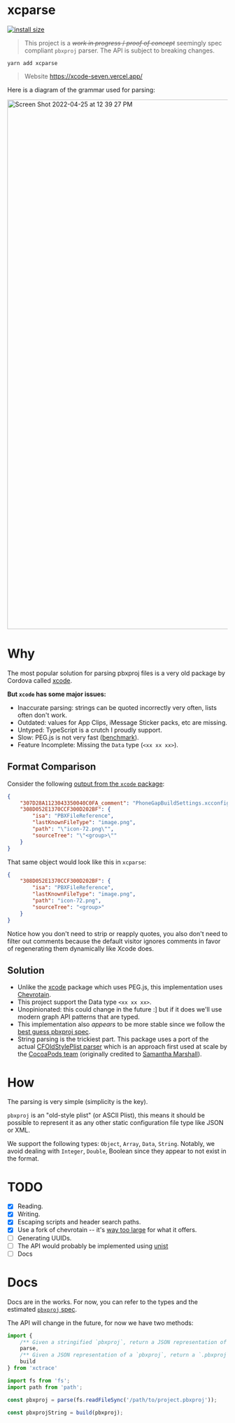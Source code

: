 # xcparse

[![install size](https://packagephobia.com/badge?p=xcparse)](https://packagephobia.com/result?p=xcparse)

> This project is a ~~_work in progress_ / _proof of concept_~~ seemingly spec compliant `pbxproj` parser. The API is subject to breaking changes.

```
yarn add xcparse
```


> Website https://xcode-seven.vercel.app/

Here is a diagram of the grammar used for parsing:

<img width="1211" alt="Screen Shot 2022-04-25 at 12 39 27 PM" src="https://user-images.githubusercontent.com/9664363/165143651-a75e354c-e131-4ae9-bde8-876be7d430f5.png">

# Why

The most popular solution for parsing pbxproj files is a very old package by Cordova called [xcode](https://www.npmjs.com/package/xcode).

**But `xcode` has some major issues:**

- Inaccurate parsing: strings can be quoted incorrectly very often, lists often don't work.
- Outdated: values for App Clips, iMessage Sticker packs, etc are missing.
- Untyped: TypeScript is a crutch I proudly support.
- Slow: PEG.js is not very fast ([benchmark](https://chevrotain.io/performance/)).
- Feature Incomplete: Missing the `Data` type (`<xx xx xx>`).

## Format Comparison

Consider the following [output from the `xcode` package](https://github.com/apache/cordova-node-xcode/blob/8b98cabc5978359db88dc9ff2d4c015cba40f150/test/fixtures/full-project.json#L429-L435):

```json
{
    "307D28A1123043350040C0FA_comment": "PhoneGapBuildSettings.xcconfig",
    "308D052E1370CCF300D202BF": {
        "isa": "PBXFileReference",
        "lastKnownFileType": "image.png",
        "path": "\"icon-72.png\"",
        "sourceTree": "\"<group>\""
    }
}
```

That same object would look like this in `xcparse`:

```json
{
    "308D052E1370CCF300D202BF": {
        "isa": "PBXFileReference",
        "lastKnownFileType": "image.png",
        "path": "icon-72.png",
        "sourceTree": "<group>"
    }
}
```

Notice how you don't need to strip or reapply quotes, you also don't need to filter out comments because the default visitor ignores comments in favor of regenerating them dynamically like Xcode does.

## Solution

- Unlike the [xcode](https://www.npmjs.com/package/xcode) package which uses PEG.js, this implementation uses [Chevrotain](https://chevrotain.io/).
- This project support the Data type `<xx xx xx>`.
- Unopinionated: this could change in the future :] but if it does we'll use modern graph API patterns that are typed.
- This implementation also _appears_ to be more stable since we follow the [best guess pbxproj spec][spec].
- String parsing is the trickiest part. This package uses a port of the actual [CFOldStylePlist parser](http://www.opensource.apple.com/source/CF/CF-744.19/CFOldStylePList.c) which is an approach first used at scale by the [CocoaPods team](https://github.com/CocoaPods/Nanaimo/blob/master/lib/nanaimo/unicode/next_step_mapping.rb) (originally credited to [Samantha Marshall](https://github.com/samdmarshall/pbPlist/blob/346c29f91f913d35d0e24f6722ec19edb24e5707/pbPlist/StrParse.py#L197)).

# How

The parsing is very simple (simplicity is the key).

`pbxproj` is an "old-style plist" (or ASCII Plist), this means it should be possible to represent it as any other static configuration file type like JSON or XML.

We support the following types: `Object`, `Array`, `Data`, `String`. Notably, we avoid dealing with `Integer`, `Double`, Boolean since they appear to not exist in the format.

# TODO

- [x] Reading.
- [x] Writing.
- [x] Escaping scripts and header search paths.
- [x] Use a fork of chevrotain -- it's [way too large](https://packagephobia.com/result?p=chevrotain@10.1.2) for what it offers.
- [ ] Generating UUIDs.
- [ ] The API would probably be implemented using [unist](https://github.com/syntax-tree/unist)
- [ ] Docs

# Docs

Docs are in the works. For now, you can refer to the types and the estimated [`pbxproj` spec][spec].

The API will change in the future, for now we have two methods:

```ts
import { 
    /** Given a stringified `pbxproj`, return a JSON representation of the object. */
    parse, 
    /** Given a JSON representation of a `pbxproj`, return a `.pbxproj` string that can be parsed by Xcode. */
    build 
} from 'xctrace'

import fs from 'fs';
import path from 'path';

const pbxproj = parse(fs.readFileSync('/path/to/project.pbxproj'));

const pbxprojString = build(pbxproj);

```



[spec]: http://www.monobjc.net/xcode-project-file-format.html
